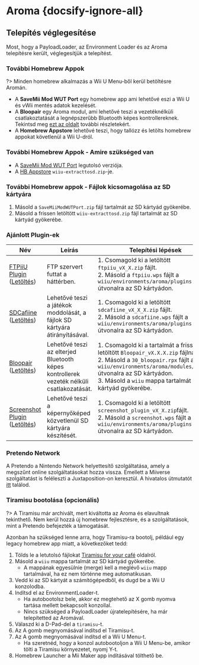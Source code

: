 # Aroma {docsify-ignore-all}

## Telepítés véglegesítése

Most, hogy a PayloadLoader, az Environment Loader és az Aroma telepítésre került, véglegesítjük a telepítést.

### További Homebrew Appok

?> Minden homebrew alkalmazás a Wii U Menu-ből kerül betöltésre Aromán.

- A **SaveMii Mod WUT Port** egy homebrew app ami lehetővé eszi a Wii U és vWii mentés adatok kezelését.
- A **Bloopair** egy Aroma modul, ami lehetővé teszi a vezetéknélküli csatlakoztatását a legnépszerűbb Bluetooth képes kontrollereknek. Tekintsd meg [ezt az oldalt](https://gbatemp.net/threads/bloopair-connect-controllers-from-other-consoles-natively.594289/) további részletekért.
- A **Homebrew Appstore** lehetővé teszi, hogy tallózz és letölts homebrew appokat követlenül a Wii U-dról.

### További Homebrew Appok - Amire szükséged van

- A [SaveMii Mod WUT Port](https://wiiubru.com/appstore/zips/SaveMiiModWUTPort.zip) legutolsó verziója.
- A [HB Appstore](https://github.com/fortheusers/hb-appstore/releases/) `wiiu-extracttosd.zip`-je.

### További Homebrew appok - Fájlok kicsomagolása az SD kártyára

1. Másold a `SaveMiiModWUTPort.zip` fájl tartalmát az SD kártyád gyökerébe.
1. Másold a frissen letöltött `wiiu-extracttosd.zip` fájl tartalmát az SD kártyád gyökerébe.

### Ajánlott Plugin-ek

| Név                                                                                                                                | Leírás                                                                                   | Telepítési lépések                                                                                                                                                                                                                                                         |
| ---------------------------------------------------------------------------------------------------------------------------------- | ---------------------------------------------------------------------------------------- | -------------------------------------------------------------------------------------------------------------------------------------------------------------------------------------------------------------------------------------------------------------------------- |
| [FTPiiU Plugin](https://github.com/wiiu-env/ftpiiu_plugin/) ([Letöltés](https://github.com/wiiu-env/ftpiiu_plugin/releases))       | FTP szervert futtat a háttérben.                                                         | 1. Csomagold ki a letöltött `ftpiiu_vX_X.zip` fájlt. <br> 2. Másold a `ftpiiu.wps` fájlt a `wiiu/environments/aroma/plugins` útvonalra az SD kártyádon.                                                                                                              |
| [SDCafiine](https://github.com/wiiu-env/sdcafiine_plugin/) ([Letöltés](https://github.com/wiiu-env/sdcafiine_plugin/releases))     | Lehetővé teszi a játékok moddolását, a fájlok SD kártyára átirányításával.               | 1. Csomagold ki a letöltött `sdcafiine_vX_X_X.zip` fájlt. <br> 2. Másold a `sdcafiine.wps` fájlt a `wiiu/environments/aroma/plugins` útvonalra az SD kártyádon.                                                                                                      |
| [Bloopair](https://github.com/GaryOderNichts/Bloopair/) ([Letöltés](https://github.com/GaryOderNichts/Bloopair/releases))          | Lehetővé teszi az elterjed Bluetooth képes kontrollerek vezeték nélküli csatlakozatását. | 1. Csomagold ki a tartalmát a frissen letöltött `Bloopair_vX.X.X.zip` fájlnak. <br> 2. Másold a `30_bloopair.rpx` fájlt a `wiiu/environments/aroma/modules/setup/` útvonalra az SD kártyádon. <br> 3. Másold a `wiiu` mappa tartalmát az SD kártyád gyökerébe. |
| [Screenshot Plugin](https://github.com/wiiu-env/ScreenshotWUPS/) ([Letöltés](https://github.com/wiiu-env/ScreenshotWUPS/releases)) | Lehetővé teszi a képernyőképed közvetlenül SD kártyára készítését.                       | 1. Csomagold ki a letöltött `screenshot_plugin_vX_X.zip`fájlt. <br> 2. Másold a `screenshot.wps` fájlt a `wiiu/environments/aroma/plugins` útvonalra az SD kártyádon.                                                                                                |

### Pretendo Network

A Pretendo a Nintendo Network helyettesítő szolgáltatása, amely a megszűnt online szolgáltatásokat hozza vissza. Emellett a Miiverse szolgáltatást is feléleszti a Juxtaposition-on keresztül. A hivatalos útmutatót [itt](https://pretendo.network/docs/install/wiiu) találod.

### Tiramisu bootolása (opcionális)

?> A Tiramisu már archivált, mert kiváltotta az Aroma és elavultnak tekinthető. Nem kerül hozzá új homebrew fejlesztésre, és a szolgáltatások, mint a Pretendo befejezték a támogatását.

Azonban ha szükséged lenne arra, hogy Tiramisu-ra bootolj, például egy legacy homebrew app miatt, a következőket tedd:

1. Tölds le a letutolsó fájlokat [Tiramisu for your café](https://tiramisu.foryour.cafe) oldalról.
1. Másold a `wiiu` mappa tartalmát az SD kártyád gyökerébe.
    - A mappának egyesülnie (merge) kell a meglévő `wiiu` mapp tartalmával, ha ez nem történne meg automatikusan.
1. Vedd ki az SD kártyát a számítógépedből, és dugd be a Wii U konzolodba.
1. Indítsd el az EnvironmentLoader-t.
    - Ha autobootolsz bele, akkor ez megtehető az X gomb nyomva tartása mellett bekapcsolt konzollal.
    - Nincs szükséged a PayloadLoader újratelepítésére, ha már telepítetted az Aromával.
1. Válaszd ki a D-Pad-del a `tiramisu`-t.
1. Az A gomb megnyomásával indítsd el Tiramisu-t.
1. Az A gomb megnyomásával indítsd el a Wii U Menu-t.
    - Ha szeretnéd, hogy a konzol autobootoljon a Wii U Menu-be, amikor tölti a Tiramisu környezetet, nyomj Y-t.
1. Homebrew Launcher a Mii Maker app indításával tölthető be.
